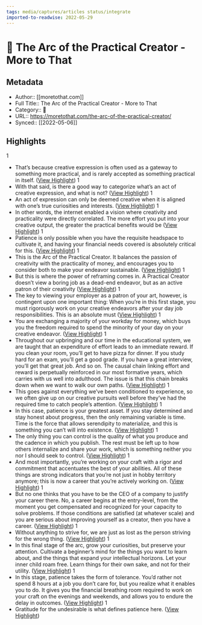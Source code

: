 ```yaml
---
tags: media/captures/articles status/integrate
imported-to-readwise: 2022-05-29
---
```

# 📰 The Arc of the Practical Creator - More to That

## Metadata
- Author:: [[moretothat.com]]
- Full Title:: The Arc of the Practical Creator - More to That
- Category:: 📰
- URL:: https://moretothat.com/the-arc-of-the-practical-creator/
- Synced:: [[2022-05-06]]

## Highlights
1
- That’s because creative expression is often used as a gateway to something more practical, and is rarely accepted as something practical in itself. ([View Highlight](https://instapaper.com/read/1504343697/19494643))
1
- With that said, is there a good way to categorize what’s an act of creative expression, and what is not? ([View Highlight](https://instapaper.com/read/1504343697/19494649))
1
- An act of expression can only be deemed creative when it is aligned with one’s true curiosities and interests. ([View Highlight](https://instapaper.com/read/1504343697/19494651))
1
- In other words, the internet enabled a vision where creativity and practicality were directly correlated. The more effort you put into your creative output, the greater the practical benefits would be ([View Highlight](https://instapaper.com/read/1504343697/19494657))
1
- Patience is only possible when you have the requisite headspace to cultivate it, and having your financial needs covered is absolutely critical for this. ([View Highlight](https://instapaper.com/read/1504343697/19494660))
1
- This is the Arc of the Practical Creator. It balances the passion of creativity with the practicality of money, and encourages you to consider both to make your endeavor sustainable. ([View Highlight](https://instapaper.com/read/1504343697/19494662))
1
- But this is where the power of reframing comes in. A Practical Creator doesn’t view a boring job as a dead-end endeavor, but as an active patron of their creativity ([View Highlight](https://instapaper.com/read/1504343697/19494670))
1
- The key to viewing your employer as a patron of your art, however, is contingent upon one important thing: When you’re in this first stage, you must rigorously work on your creative endeavors after your day job responsibilities. This is an absolute must ([View Highlight](https://instapaper.com/read/1504343697/19494673))
1
- You are exchanging a majority of your workday for money, which buys you the freedom required to spend the minority of your day on your creative endeavor. ([View Highlight](https://instapaper.com/read/1504343697/19494675))
1
- Throughout our upbringing and our time in the educational system, we are taught that an expenditure of effort leads to an immediate reward. If you clean your room, you’ll get to have pizza for dinner. If you study hard for an exam, you’ll get a good grade. If you have a great interview, you’ll get that great job. And so on. The causal chain linking effort and reward is perpetually reinforced in our most formative years, which carries with us well into adulthood.
  The issue is that this chain breaks down when we want to walk our own paths. ([View Highlight](https://instapaper.com/read/1504343697/19494683))
1
- This goes against everything we’ve been conditioned to experience, so we often give up on our creative pursuits well before they’ve had the required time to catch people’s attention. ([View Highlight](https://instapaper.com/read/1504343697/19494685))
1
- In this case, patience is your greatest asset. If you stay determined and stay honest about progress, then the only remaining variable is time. Time is the force that allows serendipity to materialize, and this is something you can’t will into existence. ([View Highlight](https://instapaper.com/read/1504343697/19494696))
1
- The only thing you can control is the quality of what you produce and the cadence in which you publish. The rest must be left up to how others internalize and share your work, which is something neither you nor I should seek to control. ([View Highlight](https://instapaper.com/read/1504343697/19494697))
1
- And most importantly, you’re working on your craft with a rigor and commitment that accentuates the best of your abilities. All of these things are strong indicators that you’re not just in hobby territory anymore; this is now a career that you’re actively working on. ([View Highlight](https://instapaper.com/read/1504343697/19494701))
1
- But no one thinks that you have to be the CEO of a company to justify your career there. No, a career begins at the entry-level, from the moment you get compensated and recognized for your capacity to solve problems. If those conditions are satisfied (at whatever scale) and you are serious about improving yourself as a creator, then you have a career. ([View Highlight](https://instapaper.com/read/1504343697/19494703))
1
- Without anything to strive for, we are just as lost as the person striving for the wrong thing. ([View Highlight](https://instapaper.com/read/1504343697/19494709))
1
- In this final stage of the arc, grow your curiosities, but preserve your attention. Cultivate a beginner’s mind for the things you want to learn about, and the things that expand your intellectual horizons. Let your inner child roam free. Learn things for their own sake, and not for their utility. ([View Highlight](https://instapaper.com/read/1504343697/19494711))
1
- In this stage, patience takes the form of tolerance. You’d rather not spend 8 hours at a job you don’t care for, but you realize what it enables you to do. It gives you the financial breathing room required to work on your craft on the evenings and weekends, and allows you to endure the delay in outcomes. ([View Highlight](https://instapaper.com/read/1504343697/19494725))
1
- Gratitude for the undesirable is what defines patience here. ([View Highlight](https://instapaper.com/read/1504343697/19494729))
